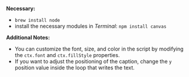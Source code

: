 **Necessary:**
- `brew install node`
- install the necessary modules in *Terminal*: `npm install canvas`

**Additional Notes:**
- You can customize the font, size, and color in the script by modifying the `ctx.font` and `ctx.fillStyle` properties.
- If you want to adjust the positioning of the caption, change the `y` position value inside the loop that writes the text.
